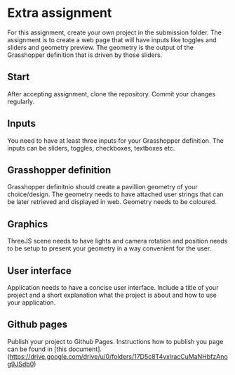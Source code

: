 # Extra assignment
For this assignment, create your own project in the submission folder. The assignment is to create a web page that will have inputs like toggles and sliders and geometry preview. The geometry is the output of the Grasshopper definition that is driven by those sliders.

## Start
After accepting assignment, clone the repository. Commit your changes regularly.

## Inputs
You need to have at least three inputs for your Grasshopper definition. The inputs can be sliders, toggles, checkboxes, textboxes etc.

## Grasshopper definition
Grasshopper definitnio should create a pavillion geometry of your choice/design. The geometry needs to have attached user strings that can be later retrieved and displayed in web. Geometry needs to be coloured.

## Graphics
ThreeJS scene needs to have lights and camera rotation and position needs to be setup to present your geometry in a way convenient for the user.

## User interface
Application needs to have a concise user interface. Include a title of your project and a short explanation what the project is about and how to use your application. 
 
## Github pages
Publish your project to Github Pages. Instructions how to publish you page can be found in [this document].(https://drive.google.com/drive/u/0/folders/17D5c8T4vxlracCuMaNHbfzAnog9JSdb0)
